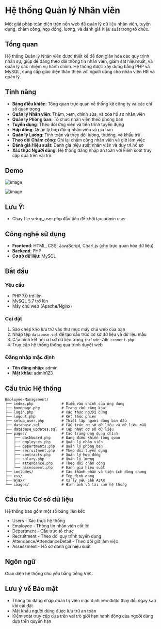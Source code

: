 # Hệ thống Quản lý Nhân viên

Một giải pháp toàn diện trên nền web để quản lý dữ liệu nhân viên, tuyển dụng, chấm công, hợp đồng, lương, và đánh giá hiệu suất trong tổ chức.

## Tổng quan

Hệ thống Quản lý Nhân viên được thiết kế để đơn giản hóa các quy trình nhân sự, giúp dễ dàng theo dõi thông tin nhân viên, giám sát hiệu suất, và quản lý các nhiệm vụ hành chính. Hệ thống được xây dựng bằng PHP và MySQL, cung cấp giao diện thân thiện với người dùng cho nhân viên HR và quản lý.

## Tính năng

- **Bảng điều khiển**: Tổng quan trực quan về thống kê công ty và các chỉ số quan trọng
- **Quản lý Nhân viên**: Thêm, xem, chỉnh sửa, và xóa hồ sơ nhân viên
- **Quản lý Phòng ban**: Tổ chức nhân viên theo phòng ban
- **Tuyển dụng**: Theo dõi ứng viên và tiến trình tuyển dụng
- **Hợp đồng**: Quản lý hợp đồng nhân viên và gia hạn
- **Quản lý Lương**: Tính toán và theo dõi lương, thưởng, và khấu trừ
- **Theo dõi Chấm công**: Ghi lại chấm công nhân viên và giờ làm việc
- **Đánh giá Hiệu suất**: Đánh giá hiệu suất nhân viên và duy trì hồ sơ
- **Xác thực Người dùng**: Hệ thống đăng nhập an toàn với kiểm soát truy cập dựa trên vai trò

## Demo
![image](https://github.com/user-attachments/assets/9235aaee-111b-4e5a-829f-77bf5b117046)

![image](https://github.com/user-attachments/assets/73b61fb3-f25f-4fb8-b3dd-a7e3bdb5649f)


## Lưu Ý:
- Chạy file setup_user.php đầu tiên để khởi tạo admin user

## Công nghệ sử dụng

- **Frontend**: HTML, CSS, JavaScript, Chart.js (cho trực quan hóa dữ liệu)
- **Backend**: PHP
- **Cơ sở dữ liệu**: MySQL

## Bắt đầu

### Yêu cầu

- PHP 7.0 trở lên
- MySQL 5.7 trở lên
- Máy chủ web (Apache/Nginx)

### Cài đặt

1. Sao chép kho lưu trữ vào thư mục máy chủ web của bạn
2. Nhập tệp `database.sql` để tạo cấu trúc cơ sở dữ liệu và dữ liệu mẫu
3. Cấu hình kết nối cơ sở dữ liệu trong `includes/db_connect.php`
4. Truy cập hệ thống thông qua trình duyệt web

### Đăng nhập mặc định

- **Tên đăng nhập**: admin
- **Mật khẩu**: admin123

## Cấu trúc Hệ thống

```
Employee-Management/
├── index.php             # Điểm vào chính của ứng dụng
├── homepage.php          # Trang chủ công khai
├── login.php             # Xác thực người dùng
├── logout.php            # Kết thúc phiên
├── setup_user.php        # Thiết lập người dùng ban đầu
├── database.sql          # Cấu trúc cơ sở dữ liệu và dữ liệu mẫu
├── database_updates.sql  # Cập nhật cơ sở dữ liệu
├── pages/                # Các trang ứng dụng chính
│   ├── dashboard.php     # Bảng điều khiển tổng quan
│   ├── employees.php     # Quản lý nhân viên
│   ├── departments.php   # Quản lý phòng ban
│   ├── recruitment.php   # Theo dõi tuyển dụng
│   ├── contracts.php     # Quản lý hợp đồng
│   ├── salary.php        # Quản lý lương
│   ├── attendance.php    # Theo dõi chấm công
│   └── assessment.php    # Đánh giá hiệu suất
├── includes/             # Các thành phần và tiện ích dùng chung
├── css/                  # Tệp định dạng
├── ajax/                 # Xử lý yêu cầu AJAX
└── images/               # Hình ảnh và tài sản hệ thống
```

## Cấu trúc Cơ sở dữ liệu

Hệ thống bao gồm một số bảng liên kết:
- Users - Xác thực hệ thống
- Employee - Thông tin nhân viên cốt lõi
- Department - Cấu trúc tổ chức
- Recruitment - Theo dõi quy trình tuyển dụng
- Attendance/AttendanceDetail - Theo dõi giờ làm việc
- Assessment - Hồ sơ đánh giá hiệu suất

## Ngôn ngữ

Giao diện hệ thống chủ yếu bằng tiếng Việt.

## Lưu ý về Bảo mật

- Thông tin đăng nhập quản trị viên mặc định nên được thay đổi ngay sau khi cài đặt
- Mật khẩu người dùng được lưu trữ an toàn
- Kiểm soát truy cập dựa trên vai trò giới hạn hành động của người dùng dựa trên quyền hạn


